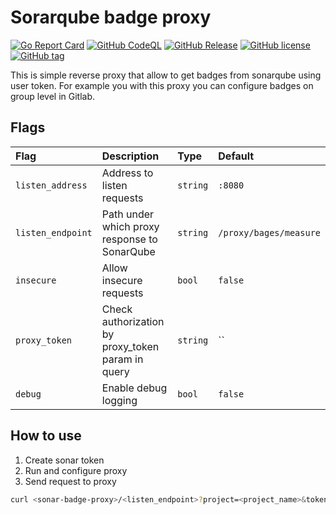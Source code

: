 # Sorarqube badge proxy
[![Go Report Card](https://goreportcard.com/badge/github.com/shdubna/sonar-badge-proxy)](https://goreportcard.com/report/github.com/shdubna/sonar-badge-proxy)
[![GitHub CodeQL](https://github.com/shdubna/sonar-badge-proxy/workflows/CodeQL/badge.svg)](https://github.com/shdubna/sonar-badge-proxy/actions?query=workflow%3CodeQL)
[![GitHub Release](https://github.com/shdubna/sonar-badge-proxy/workflows/Release/badge.svg)](https://github.com/shdubna/sonar-badge-proxy/actions?query=workflow%3ARelease)
[![GitHub license](https://img.shields.io/github/license/shdubna/sonar-badge-proxy.svg)](https://github.com/shdubna/sonar-badge-proxy/blob/main/LICENSE)
[![GitHub tag](https://img.shields.io/github/v/tag/shdubna/sonar-badge-proxy?label=latest)](https://github.com/shdubna/sonar-badge-proxy/releases)

This is simple reverse proxy that allow to get badges from sonarqube using user token. 
For example you with this proxy you can configure badges on group level in Gitlab.

## Flags
| Flag              | Description                                       | Type     | Default                |
|:------------------|:--------------------------------------------------|:---------|:-----------------------| 
| `listen_address`  | Address to listen requests                        | `string` | `:8080`                |
| `listen_endpoint` | Path under which proxy response to SonarQube      | `string` | `/proxy/bages/measure` |
| `insecure`        | Allow insecure requests                           | `bool`   | `false`                |
| `proxy_token`     | Check authorization by proxy_token param in query | `string` | ``                     |
| `debug`           | Enable debug logging                              | `bool`   | `false `               |

## How to use
1. Create sonar token
2. Run and configure proxy
3. Send request to proxy
  ```bash
  curl <sonar-badge-proxy>/<listen_endpoint>?project=<project_name>&token=<sonar user token>&metric=alert_status
  ```


